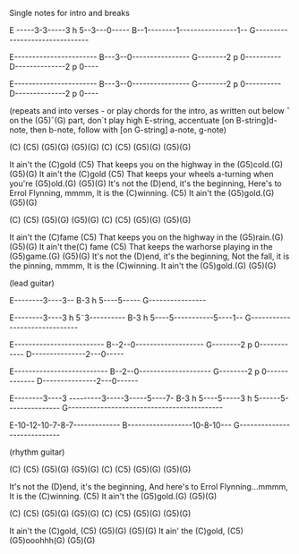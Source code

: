 Single notes for intro and breaks

E -----3-3-----3 h 5--3---0-----
B--1--------1----------------1--
G-------------------------------

E-----------------------
B---3--0----------------
G--------2 p 0----------
D--------------2 p 0----

E-----------------------
B---3--0----------------
G--------2 p 0----------
D--------------2 p 0----

(repeats and into verses - 
or play chords for the intro, as written out below ˆ on the (G5)ˆ(G) part,
don´t play high E-string, accentuate [on B-string]d-note, then b-note,
follow with [on G-string] a-note, g-note)

(C)  (C5)  (G5)(G) (G5)(G)  (C)  (C5)  (G5)(G) (G5)(G)

It ain't the (C)gold (C5)
That keeps you on the highway in the (G5)cold.(G) (G5)(G)
It ain't the (C)gold (C5)
That keeps your wheels a-turning when you're (G5)old.(G) (G5)(G)
It's not the (D)end, it's the beginning,
Here's to Errol Flynning, mmmm,
It is the (C)winning. (C5)
It ain't the (G5)gold.(G) (G5)(G)

(C)  (C5)  (G5)(G) (G5)(G)  (C)  (C5)  (G5)(G) (G5)(G)

It ain't the (C)fame (C5)
That keeps you on the highway in the (G5)rain.(G) (G5)(G)
It ain't the(C) fame (C5)
That keeps the warhorse playing in the (G5)game.(G) (G5)(G)
It's not the (D)end, it's the beginning,
Not the fall, it is the pinning, mmmm,
It is the (C)winning.
It ain't the (G5)gold.(G) (G5)(G)

(lead guitar)

E--------3----3--
B-3 h 5----5-----
G----------------

E--------3----3 h 5˜3----------
B-3 h 5----5-----------5----1--
G------------------------------

E-------------------------
B--2--0-------------------
G--------2 p 0------------
D---------------2---0-----

E--------------------------
B--2--0--------------------
G--------2 p 0-------------
D---------------2---0------

E--------3----3 ---------3-----3-----5----7-
B-3 h 5----5-----3 h 5------5---------------
G-------------------------------------------

E-10-12-10-7-8-7-------------
B------------------10-8-10---
G----------------------------

(rhythm guitar)

(C)  (C5)  (G5)(G) (G5)(G)  (C)  (C5)  (G5)(G) (G5)(G)

It's not the (D)end, it's the beginning,
And here's to Errol Flynning...mmmm,
It is the (C)winning. (C5)
It ain't the (G5)gold.(G) (G5)(G)

(C)  (C5)  (G5)(G) (G5)(G)  (C)  (C5)  (G5)(G) (G5)(G)

It ain't the (C)gold, (C5)  (G5)(G) (G5)(G)
It ain' the (C)gold, (C5)  (G5)ooohhh(G) (G5)(G)
